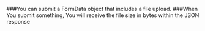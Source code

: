 ###You can submit a FormData object that includes a file upload.
###When You submit something, You will receive the file size in bytes within the JSON response